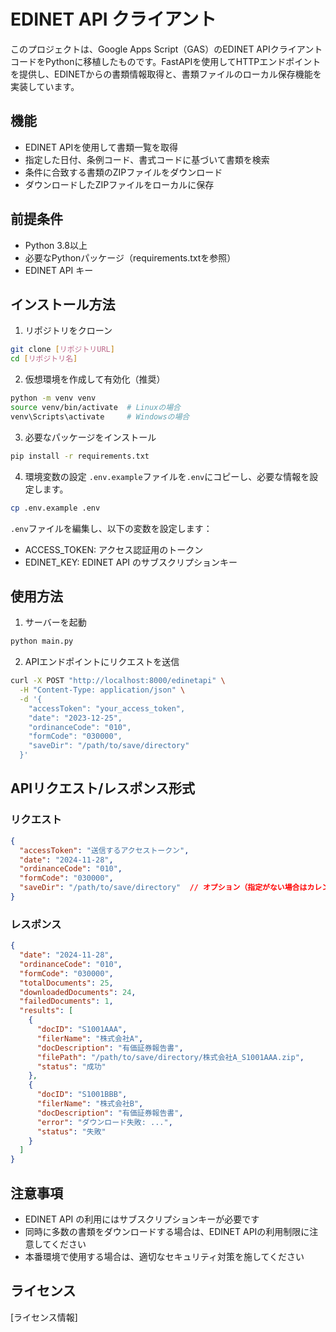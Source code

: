 # EDINET API クライアント

このプロジェクトは、Google Apps Script（GAS）のEDINET APIクライアントコードをPythonに移植したものです。FastAPIを使用してHTTPエンドポイントを提供し、EDINETからの書類情報取得と、書類ファイルのローカル保存機能を実装しています。

## 機能

- EDINET APIを使用して書類一覧を取得
- 指定した日付、条例コード、書式コードに基づいて書類を検索
- 条件に合致する書類のZIPファイルをダウンロード
- ダウンロードしたZIPファイルをローカルに保存

## 前提条件

- Python 3.8以上
- 必要なPythonパッケージ（requirements.txtを参照）
- EDINET API キー

## インストール方法

1. リポジトリをクローン
```bash
git clone [リポジトリURL]
cd [リポジトリ名]
```

2. 仮想環境を作成して有効化（推奨）
```bash
python -m venv venv
source venv/bin/activate  # Linuxの場合
venv\Scripts\activate     # Windowsの場合
```

3. 必要なパッケージをインストール
```bash
pip install -r requirements.txt
```

4. 環境変数の設定
`.env.example`ファイルを`.env`にコピーし、必要な情報を設定します。
```bash
cp .env.example .env
```
`.env`ファイルを編集し、以下の変数を設定します：
- ACCESS_TOKEN: アクセス認証用のトークン
- EDINET_KEY: EDINET API のサブスクリプションキー

## 使用方法

1. サーバーを起動
```bash
python main.py
```

2. APIエンドポイントにリクエストを送信
```bash
curl -X POST "http://localhost:8000/edinetapi" \
  -H "Content-Type: application/json" \
  -d '{
    "accessToken": "your_access_token",
    "date": "2023-12-25",
    "ordinanceCode": "010",
    "formCode": "030000",
    "saveDir": "/path/to/save/directory"
  }'
```

## APIリクエスト/レスポンス形式

### リクエスト

```json
{
  "accessToken": "送信するアクセストークン",
  "date": "2024-11-28",
  "ordinanceCode": "010",
  "formCode": "030000",
  "saveDir": "/path/to/save/directory"  // オプション（指定がない場合はカレントディレクトリ）
}
```

### レスポンス

```json
{
  "date": "2024-11-28",
  "ordinanceCode": "010",
  "formCode": "030000",
  "totalDocuments": 25,
  "downloadedDocuments": 24,
  "failedDocuments": 1,
  "results": [
    {
      "docID": "S1001AAA",
      "filerName": "株式会社A",
      "docDescription": "有価証券報告書",
      "filePath": "/path/to/save/directory/株式会社A_S1001AAA.zip",
      "status": "成功"
    },
    {
      "docID": "S1001BBB",
      "filerName": "株式会社B",
      "docDescription": "有価証券報告書",
      "error": "ダウンロード失敗: ...",
      "status": "失敗"
    }
  ]
}
```

## 注意事項

- EDINET API の利用にはサブスクリプションキーが必要です
- 同時に多数の書類をダウンロードする場合は、EDINET APIの利用制限に注意してください
- 本番環境で使用する場合は、適切なセキュリティ対策を施してください

## ライセンス

[ライセンス情報] 